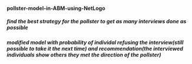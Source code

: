 #### pollster-model-in-ABM-using-NetLogo

##### find the best strategy for the pollster to get as many interviews done as possible
##### modified model with probability of individal refusing the interview(still possible to take it the next time) and recommendation(the interviewed individuals show others they met the direction of the pollster)
